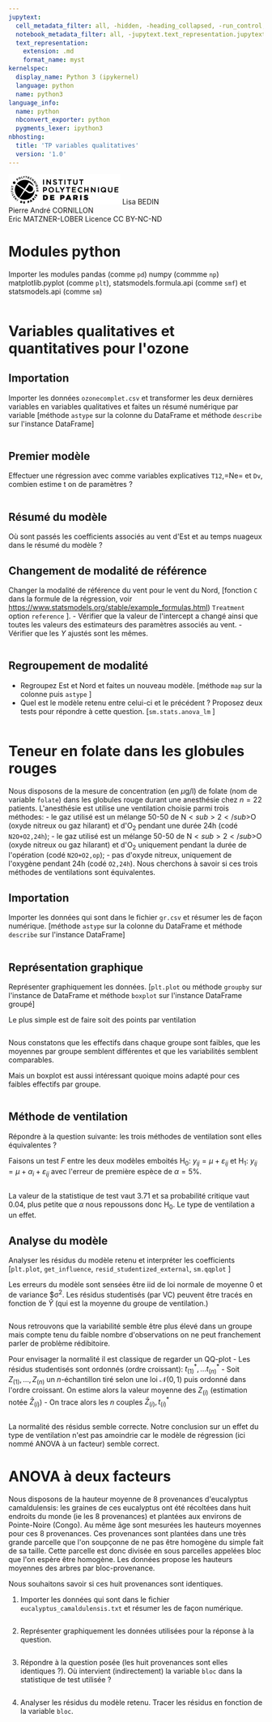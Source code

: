 ```yaml
---
jupytext:
  cell_metadata_filter: all, -hidden, -heading_collapsed, -run_control, -trusted
  notebook_metadata_filter: all, -jupytext.text_representation.jupytext_version, -jupytext.text_representation.format_version, -language_info.version, -language_info.codemirror_mode.version, -language_info.codemirror_mode, -language_info.file_extension, -language_info.mimetype, -toc
  text_representation:
    extension: .md
    format_name: myst
kernelspec:
  display_name: Python 3 (ipykernel)
  language: python
  name: python3
language_info:
  name: python
  nbconvert_exporter: python
  pygments_lexer: ipython3
nbhosting:
  title: 'TP variables qualitatives'
  version: '1.0'
---
```


<div class="licence">
<span><img src="media/logo_IPParis.png" /></span>
<span>Lisa BEDIN<br />Pierre André CORNILLON<br />Eric MATZNER-LOBER</span>
<span>Licence CC BY-NC-ND</span>
</div>

# Modules python

Importer les modules pandas (comme `pd`) numpy (commme `np`) matplotlib.pyplot (comme `plt`), statsmodels.formula.api (comme `smf`) et statsmodels.api (comme `sm`)

```{code-cell} python

```


# Variables qualitatives et quantitatives pour l'ozone


## Importation

Importer les données `ozonecomplet.csv` et transformer les deux dernières variables en variables qualitatives et faites un résumé numérique par variable \[méthode `astype` sur la colonne du DataFrame et méthode `describe` sur l'instance DataFrame\]

```{code-cell} python

```


## Premier modèle

Effectuer une régression avec comme variables explicatives `T12`,=Ne= et `Dv`, combien estime t on de paramètres ?

```{code-cell} python

```


## Résumé du modèle

Où sont passés les coefficients associés au vent d'Est et au temps nuageux dans le résumé du modèle ?


## Changement de modalité de référence

Changer la modalité de référence du vent pour le vent du Nord, \[fonction `C` dans la formule de la régression, voir <https://www.statsmodels.org/stable/example_formulas.html>) `Treatment` option `reference` \]. - Vérifier que la valeur de l'intercept a changé ainsi que toutes les valeurs des estimateurs des paramètres associés au vent. - Vérifier que les $Y$ ajustés sont les mêmes.

```{code-cell} python

```


## Regroupement de modalité

-   Regroupez Est et Nord et faites un nouveau modèle. \[méthode `map` sur la colonne puis `astype` \]
-   Quel est le modèle retenu entre celui-ci et le précédent ? Proposez deux tests pour répondre à cette question. \[`sm.stats.anova_lm` \]

```{code-cell} python

```


# Teneur en folate dans les globules rouges

Nous disposons de la mesure de concentration (en $\mu\mathrm{g/l}$) de folate (nom de variable `folate`) dans les globules rouge durant une anesthésie chez $n=22$ patients. L'anesthésie est utilise une ventilation choisie parmi trois méthodes: - le gaz utilisé est un mélange 50-50 de $\mathrm{N}<sub>2</sub>$O (oxyde nitreux ou gaz hilarant) et d'$\mathrm{O}_2$ pendant une durée 24h (codé `N2O+O2,24h`); - le gaz utilisé est un mélange 50-50 de $\mathrm{N}<sub>2</sub>$O (oxyde nitreux ou gaz hilarant) et d'$\mathrm{O}_2$ uniquement pendant la durée de l'opération (codé `N2O+O2,op`); - pas d'oxyde nitreux, uniquement de l'oxygène pendant 24h (codé `O2,24h`). Nous cherchons à savoir si ces trois méthodes de ventilations sont équivalentes.


## Importation

Importer les données qui sont dans le fichier `gr.csv` et résumer les de façon numérique. \[méthode `astype` sur la colonne du DataFrame et méthode `describe` sur l'instance DataFrame\]

```{code-cell} python

```


## Représentation graphique

Représenter graphiquement les données. \[`plt.plot` ou méthode `groupby` sur l'instance de DataFrame et méthode `boxplot` sur l'instance DataFrame groupé\]

Le plus simple est de faire soit des points par ventilation

```{code-cell} python

```

Nous constatons que les effectifs dans chaque groupe sont faibles, que les moyennes par groupe semblent différentes et que les variabilités semblent comparables.

Mais un boxplot est aussi intéressant quoique moins adapté pour ces faibles effectifs par groupe.

```{code-cell} python

```


## Méthode de ventilation

Répondre à la question suivante: les trois méthodes de ventilation sont elles équivalentes ?

Faisons un test $F$ entre les deux modèles emboités $\mathrm{H}_0: \ y_{ij}=\mu + \varepsilon_{ij}$ et $\mathrm{H}_1: \ y_{ij}=\mu + \alpha_i + \varepsilon_{ij}$ avec l'erreur de première espèce de $\alpha=5\%$.

```{code-cell} python

```

La valeur de la statistique de test vaut $3.71$ et sa probabilité critique vaut 0.04, plus petite que $\alpha$ nous repoussons donc $\mathrm{H}_0$. Le type de ventilation a un effet.


## Analyse du modèle

Analyser les résidus du modèle retenu et interpréter les coefficients \[`plt.plot`, `get_influence`, `resid_studentized_external`, `sm.qqplot` \]

Les erreurs du modèle sont sensées être iid de loi normale de moyenne 0 et de variance $&sigma;<sup>2</sup>. Les résidus studentisés (par VC) peuvent être tracés en fonction de $\hat Y$ (qui est la moyenne du groupe de ventilation.)

```{code-cell} python

```

Nous retrouvons que la variabilité semble être plus élevé dans un groupe mais compte tenu du faible nombre d'observations on ne peut franchement parler de problème rédibitoire.

Pour envisager la normalité il est classique de regarder un QQ-plot - Les résidus studentisés sont ordonnés (ordre croissant): $t^*_{(1)},\dotsc t^*_{(n)}$ - Soit $Z_{(1)},\dotsc,Z_{(n)}$ un $n$-échantillon tiré selon une loi $\mathcal{N}(0,1)$ puis ordonné dans l'ordre croissant. On estime alors la valeur moyenne des $Z_{(i)}$ (estimation notée $\bar Z_{(i)}$) - On trace alors les $n$ couples $\bar Z_{(i)},t^*_{(i)}$

```{code-cell} python

```

La normalité des résidus semble correcte. Notre conclusion sur un effet du type de ventilation n'est pas amoindrie car le modèle de régression (ici nommé ANOVA à un facteur) semble correct.


# ANOVA à deux facteurs

Nous disposons de la hauteur moyenne de 8 provenances d'eucalyptus camaldulensis: les graines de ces eucalyptus ont été récoltées dans huit endroits du monde (ie les 8 provenances) et plantées aux environs de Pointe-Noire (Congo). Au même âge sont mesurées les hauteurs moyennes pour ces 8 provenances. Ces provenances sont plantées dans une très grande parcelle que l'on soupçonne de ne pas être homogène du simple fait de sa taille. Cette parcelle est donc divisée en sous parcelles appelées bloc que l'on espère être homogène. Les données propose les hauteurs moyennes des arbres par bloc-provenance.

Nous souhaitons savoir si ces huit provenances sont identiques.

1.  Importer les données qui sont dans le fichier `eucalyptus_camaldulensis.txt` et résumer les de façon numérique.
    
    ```{code-cell} python
    
    ```

2.  Représenter graphiquement les données utilisées pour la réponse à la question.
    
    ```{code-cell} python
    
    ```

1.  Répondre à la question posée (les huit provenances sont elles identiques ?). Où intervient (indirectement) la variable `bloc` dans la statistique de test utilisée ?
    
    ```{code-cell} python
    
    ```

1.  Analyser les résidus du modèle retenu. Tracer les résidus en fonction de la variable `bloc`.
    
    ```{code-cell} python
    
    ```